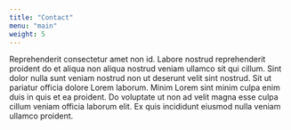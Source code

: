 ```yaml
---
title: "Contact"
menu: "main"
weight: 5
---
```


Reprehenderit consectetur amet non id. Labore nostrud reprehenderit proident do et aliqua non aliqua nostrud veniam ullamco sit qui cillum. Sint dolor nulla sunt veniam nostrud non ut deserunt velit sint nostrud. Sit ut pariatur officia dolore Lorem laborum. Minim Lorem sint minim culpa enim duis in quis et ea proident. Do voluptate ut non ad velit magna esse culpa cillum veniam officia laborum elit. Ex quis incididunt eiusmod nulla veniam ullamco proident.

